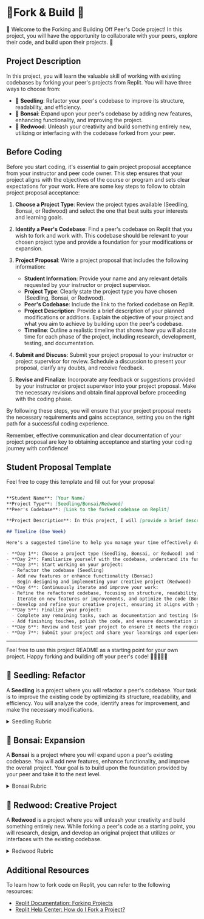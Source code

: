# 🍴Fork & Build 🍴

👥 Welcome to the Forking and Building Off Peer's Code project! In this project, you will have the opportunity to collaborate with your peers, explore their code, and build upon their projects. 🚀

## Project Description

In this project, you will learn the valuable skill of working with existing codebases by forking your peer's projects from Replit. You will have three ways to choose from:

- 🌱 **Seedling**: Refactor your peer's codebase to improve its structure, readability, and efficiency.
- 🌿 **Bonsai**: Expand upon your peer's codebase by adding new features, enhancing functionality, and improving the project.
- 🌳 **Redwood**: Unleash your creativity and build something entirely new, utilizing or interfacing with the codebase forked from your peer.

## Before Coding

Before you start coding, it's essential to gain project proposal acceptance from your instructor and peer code owner. This step ensures that your project aligns with the objectives of the course or program and sets clear expectations for your work. Here are some key steps to follow to obtain project proposal acceptance:


1. **Choose a Project Type**: Review the project types available (Seedling, Bonsai, or Redwood) and select the one that best suits your interests and learning goals.

2. **Identify a Peer's Codebase**: Find a peer's codebase on Replit that you wish to fork and work with. This codebase should be relevant to your chosen project type and provide a foundation for your modifications or expansion.

3. **Project Proposal**: Write a project proposal that includes the following information:
   - **Student Information**: Provide your name and any relevant details requested by your instructor or project supervisor.
   - **Project Type**: Clearly state the project type you have chosen (Seedling, Bonsai, or Redwood).
   - **Peer's Codebase**: Include the link to the forked codebase on Replit.
   - **Project Description**: Provide a brief description of your planned modifications or additions. Explain the objective of your project and what you aim to achieve by building upon the peer's codebase.
   - **Timeline**: Outline a realistic timeline that shows how you will allocate time for each phase of the project, including research, development, testing, and documentation.

4. **Submit and Discuss**: Submit your project proposal to your instructor or project supervisor for review. Schedule a discussion to present your proposal, clarify any doubts, and receive feedback.

5. **Revise and Finalize**: Incorporate any feedback or suggestions provided by your instructor or project supervisor into your project proposal. Make the necessary revisions and obtain final approval before proceeding with the coding phase.

By following these steps, you will ensure that your project proposal meets the necessary requirements and gains acceptance, setting you on the right path for a successful coding experience.

Remember, effective communication and clear documentation of your project proposal are key to obtaining acceptance and starting your coding journey with confidence!



## Student Proposal Template
Feel free to copy this template and fill out for your proposal

```markdown

**Student Name**: [Your Name]
**Project Type**: [Seedling/Bonsai/Redwood]
**Peer's Codebase**: [Link to the forked codebase on Replit]

**Project Description**: In this project, I will [provide a brief description of your planned modifications or additions]. My goal is to [explain the objective of your project and what you aim to achieve]. By forking [peer's name]'s codebase, I will [describe how you plan to utilize or interact with the existing code]. This project aligns with the [chosen project type] category, and I am excited to explore and expand upon the existing codebase.

## Timeline (One Week)

Here's a suggested timeline to help you manage your time effectively during this project. Please change to fit your project needs

- **Day 1**: Choose a project type (Seedling, Bonsai, or Redwood) and find a peer's codebase to fork.
- **Day 2**: Familiarize yourself with the codebase, understand its functionality, and identify areas of improvement or expansion.
- **Day 3**: Start working on your project:
  - Refactor the codebase (Seedling)
  - Add new features or enhance functionality (Bonsai)
  - Begin designing and implementing your creative project (Redwood)
- **Day 4**: Continuously iterate and improve your work:
  - Refine the refactored codebase, focusing on structure, readability, and efficiency (Seedling)
  - Iterate on new features or improvements, and optimize the code (Bonsai)
  - Develop and refine your creative project, ensuring it aligns with your vision (Redwood)
- **Day 5**: Finalize your project:
  - Complete any remaining tasks, such as documentation and testing (Seedling/Bonsai)
  - Add finishing touches, polish the code, and ensure documentation is comprehensive (Redwood)
- **Day 6**: Review and test your project to ensure it meets the requirements and rubric criteria.
- **Day 7**: Submit your project and share your learnings and experiences with your peers.

```

---

Feel free to use this project README as a starting point for your own project. Happy forking and building off your peer's code! 🎉👩‍💻👨‍💻






## 🌱 Seedling: Refactor

A **Seedling** is a project where you will refactor a peer's codebase. Your task is to improve the existing code by optimizing its structure, readability, and efficiency. You will analyze the code, identify areas for improvement, and make the necessary modifications.

<details>
<summary>Seedling Rubric</summary>

| Criteria | Description |
|----------|-------------|
| 📚 Code Comprehension | Demonstrates understanding of the existing code and its functionality |
| 🔄 Refactoring Techniques | Applies effective refactoring techniques to improve code quality |
| 💡 Problem Solving | Identifies and resolves any issues or errors encountered during refactoring |
| 🎨 Code Style and Readability | Enhances code structure, readability, and maintainability |

</details>

## 🌿 Bonsai: Expansion

A **Bonsai** is a project where you will expand upon a peer's existing codebase. You will add new features, enhance functionality, and improve the overall project. Your goal is to build upon the foundation provided by your peer and take it to the next level.

<details>
<summary>Bonsai Rubric</summary>

| Criteria | Description |
|----------|-------------|
| 🚀 Feature Enhancement | Successfully adds new features or functionality to the codebase |
| 📈 Code Modification | Enhances the existing code to improve performance or optimize it |
| ⚠️ Error Handling | Implements robust error handling mechanisms |
| 📄 Documentation | Provides clear and concise documentation for the expanded code |

</details>

## 🌳 Redwood: Creative Project

A **Redwood** is a project where you will unleash your creativity and build something entirely new. While forking a peer's code as a starting point, you will research, design, and develop an original project that utilizes or interfaces with the existing codebase.

<details>
<summary>Redwood Rubric</summary>

| Criteria | Description |
|----------|-------------|
| 🔍 Research Depth | Demonstrates in-depth research and understanding of the topic |
| 💡 Originality | Proposes innovative ideas or approaches |
| 🚀 Implementation | Successfully implements the proposed solution or concept |
| ⭐ Impact | Assesses the potential impact or significance of the created project |
| 📝 Explanation | Provides a clear and comprehensive explanation of the project |
| 🎛️ Prototype | Develops a functional prototype showcasing the project's features |
| 💻 Code Quality | Writes clean, well-structured, and readable code |
| 📚 Documentation | Provides detailed documentation for the project |
| 🗂️ Organization | Demonstrates organized and well-structured project files and folders |
| 🔄 Iterative Development | Shows evidence of iterative development and improvement |
| 🔗 Peer Code Interface | Effectively integrates or interfaces with the forked peer's code |

</details>

## Additional Resources

To learn how to fork code on Replit, you can refer to the following resources:

- [Replit Documentation: Forking Projects](https://replit.com/talk/ask/How-to-fork/137989)
- [Replit Help Center: How do I Fork a Project?](https://cs.westminstercollege.edu/cmpt201/repl.it.html#:~:text=To%20fork%20a%20repl%2C%20you,account%20that%20you%20can%20modify.)
